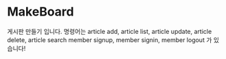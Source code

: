 # MakeBoard
게시판 만들기 입니다.
명령어는
article add, article list, article update, article delete, article search
member signup, member signin, member logout 가 있습니다!
